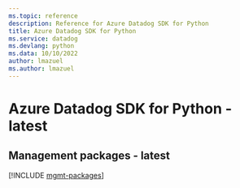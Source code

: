 ```yaml
---
ms.topic: reference
description: Reference for Azure Datadog SDK for Python
title: Azure Datadog SDK for Python
ms.service: datadog
ms.devlang: python
ms.data: 10/10/2022
author: lmazuel
ms.author: lmazuel
---
```

# Azure Datadog SDK for Python - latest

## Management packages - latest
[!INCLUDE [mgmt-packages](datadog-mgmt-index.md)]